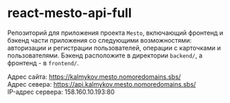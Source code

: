 # react-mesto-api-full
Репозиторий для приложения проекта `Mesto`, включающий фронтенд и бэкенд части приложения со следующими возможностями: авторизации и регистрации пользователей, операции с карточками и пользователями. Бэкенд расположите в директории `backend/`, а фронтенд - в `frontend/`. 
  
Адрес сайта: https://kalmykov.mesto.nomoredomains.sbs/  
Адрес севера: https://api.kalmykov.mesto.nomoredomains.sbs/  
IP-адрес сервера: 158.160.10.193:80  